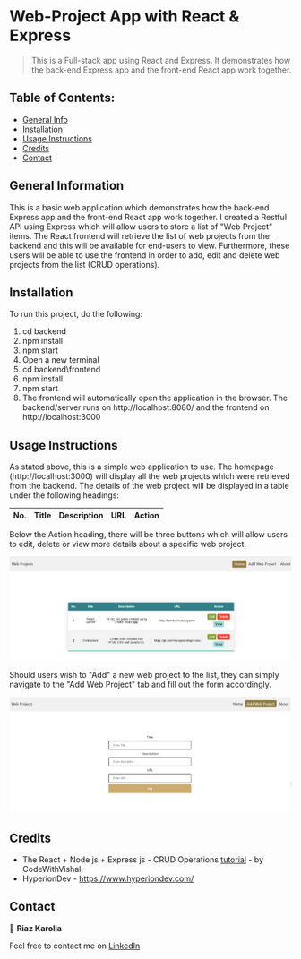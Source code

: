 # Web-Project App with React & Express

> This is a Full-stack app using React and Express. It demonstrates how the back-end Express app and the front-end React app work together.

## Table of Contents:

- [General Info](#general-information)
- [Installation](#installation)
- [Usage Instructions](#usage-instructions)
- [Credits](#credits)
- [Contact](#contact)

## General Information

This is a basic web application which demonstrates how the back-end Express app and the front-end React app work together. I created a Restful API using Express which will allow users to store a list of "Web Project" items. The React frontend will retrieve the list of web projects from the backend and this will be available for end-users to view. Furthermore, these users will be able to use the frontend in order to add, edit and delete web projects from the list (CRUD operations).

## Installation

To run this project, do the following:

1. cd backend
2. npm install
3. npm start
4. Open a new terminal
5. cd backend\frontend
6. npm install
7. npm start
8. The frontend will automatically open the application in the browser. The backend/server runs on http://localhost:8080/ and the frontend on http://localhost:3000

## Usage Instructions

As stated above, this is a simple web application to use. The homepage (http://localhost:3000) will display all the web projects which were retrieved from the backend. The details of the web project will be displayed in a table under the following headings:

| No. | Title | Description | URL | Action |
| --- | ----- | ----------- | --- | ------ |

Below the Action heading, there will be three buttons which will allow users to edit, delete or view more details about a specific web project.

![Home](images/Home_Page.png)

Should users wish to "Add" a new web project to the list, they can simply navigate to the "Add Web Project" tab and fill out the form accordingly.

![Add Web Project](images/Add_Web_Project.png)

## Credits

- The React + Node js + Express js - CRUD Operations  [tutorial](https://www.youtube.com/watch?v=qrxTyDDfp0I&t=3094s) - by CodeWithVishal.
- HyperionDev - https://www.hyperiondev.com/

## Contact

👤 **Riaz Karolia**

Feel free to contact me on [LinkedIn](https://www.linkedin.com/in/riaz-karolia/)

